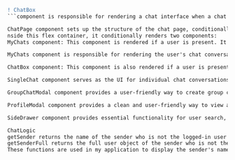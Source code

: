 ````diff
! ChatBox
```component is responsible for rendering a chat interface when a chat is selected. It relies on the selectedChat state from the ChatState context and uses the Chakra UI library for styling. The exact functionality related to fetchAgain and setFetchAgain

ChatPage component sets up the structure of the chat page, conditionally rendering components based on the presence of a user and passing necessary props to child components for managing chat-related functionality.
nside this flex container, it conditionally renders two components:
MyChats component: This component is rendered if a user is present. It is passed the fetchAgain prop, displaying and managing the user's chat list.

MyChats component is responsible for rendering the user's chat conversations, allowing them to create new group chats, and handling the fetching of chat data from an API. The actual chat data is rendered as a list of clickable chat boxes, and the selected chat is highlighted. The component also provides error handling and loading indicators.

ChatBox component: This component is also rendered if a user is present. It is passed both fetchAgain and setFetchAgain props, displaying and managing the active chat conversation.

SingleChat component serves as the UI for individual chat conversations, handling the display of messages, message sending, and updating the chat interface when a chat is selected.

GroupChatModal component provides a user-friendly way to create group chats by allowing the user to specify a chat name, search for users to include, and then submit the creation of the group chat. It handles user selection and search, displays search results, and provides feedback through toast notifications.

ProfileModal component provides a clean and user-friendly way to view a user's profile details within a modal dialog, enhancing the user experience of your application.

SideDrawer component provides essential functionality for user search, chat access, and user profile actions within a side drawer menu. It enhances the user experience of your application by allowing users to interact with various features from a convenient side menu.

ChatLogic
getSender returns the name of the sender who is not the logged-in user in a conversation.
getSenderFull returns the full user object of the sender who is not the logged-in user in a conversation.
These functions are used in my application to display the sender's name or information in a chat or messaging context based on the logged-in user and the participants of the conversation.
````
